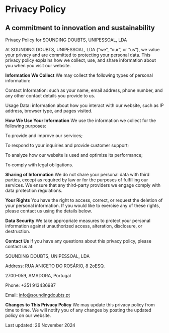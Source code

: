 # Privacy Policy
## A commitment to innovation and sustainability
Privacy Policy for SOUNDING DOUBTS, UNIPESSOAL, LDA

At SOUNDING DOUBTS, UNIPESSOAL, LDA (“we”, “our”, or “us”), we value your privacy and are committed to protecting your personal data. This privacy policy explains how we collect, use, and share information about you when you visit our website.

**Information We Collect**
We may collect the following types of personal information:

Contact Information: such as your name, email address, phone number, and any other contact details you provide to us.

Usage Data: information about how you interact with our website, such as IP address, browser type, and pages visited.

**How We Use Your Information**
We use the information we collect for the following purposes:

To provide and improve our services;

To respond to your inquiries and provide customer support;

To analyze how our website is used and optimize its performance;

To comply with legal obligations.

**Sharing of Information**
We do not share your personal data with third parties, except as required by law or for the purposes of fulfilling our services. We ensure that any third-party providers we engage comply with data protection regulations.

**Your Rights**
You have the right to access, correct, or request the deletion of your personal information. If you would like to exercise any of these rights, please contact us using the details below.

**Data Security**
We take appropriate measures to protect your personal information against unauthorized access, alteration, disclosure, or destruction.

**Contact Us**
If you have any questions about this privacy policy, please contact us at:

SOUNDING DOUBTS, UNIPESSOAL, LDA

Address: RUA ANICETO DO ROSÁRIO, 8 2oESQ.

2700-059, AMADORA, Portugal

Phone: +351 913436987

Email: info@soundingdoubts.pt

**Changes to This Privacy Policy**
We may update this privacy policy from time to time. We will notify you of any changes by posting the updated policy on our website.

Last updated: 26 November 2024

